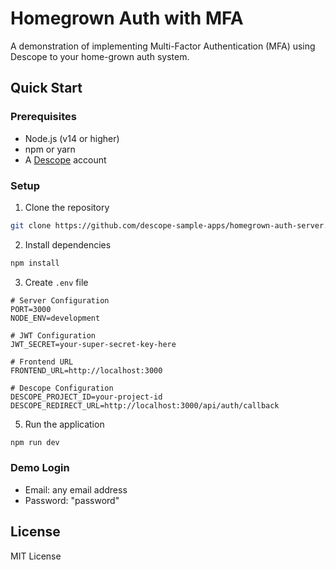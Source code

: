 # Homegrown Auth with MFA

A demonstration of implementing Multi-Factor Authentication (MFA) using Descope to your home-grown auth system.

## Quick Start

### Prerequisites
- Node.js (v14 or higher)
- npm or yarn
- A [Descope](https://descope.com) account 

### Setup

1. Clone the repository
```bash
git clone https://github.com/descope-sample-apps/homegrown-auth-server.git
```

2. Install dependencies
```bash
npm install
```

3. Create `.env` file
```env
# Server Configuration
PORT=3000
NODE_ENV=development

# JWT Configuration
JWT_SECRET=your-super-secret-key-here

# Frontend URL
FRONTEND_URL=http://localhost:3000

# Descope Configuration
DESCOPE_PROJECT_ID=your-project-id
DESCOPE_REDIRECT_URL=http://localhost:3000/api/auth/callback
```

5. Run the application
```bash
npm run dev
```

### Demo Login
- Email: any email address
- Password: "password"

## License

MIT License 